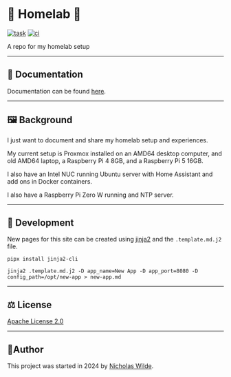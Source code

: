 # :house_with_garden: Homelab :test_tube:
[![task](https://img.shields.io/badge/Task-Enabled-brightgreen?style=for-the-badge&logo=task&logoColor=white)](https://taskfile.dev/#/)
[![ci](https://img.shields.io/github/actions/workflow/status/nicholaswilde/homelab/ci.yaml?label=ci&style=for-the-badge&branch=main)](https://github.com/nicholaswilde/homelab/actions/workflows/ci.yaml)

A repo for my homelab setup

---

## :book: Documentation

Documentation can be found [here][1].

---

## :framed_picture: Background

I just want to document and share my homelab setup and experiences.

My current setup is Proxmox installed on an AMD64 desktop computer, and old AMD64 laptop, a Raspberry Pi 4 8GB, and a Raspberry Pi 5 16GB.

I also have an Intel NUC running Ubuntu server with Home Assistant and add ons in Docker containers.

I also have a Raspberry Pi Zero W running and NTP server.

---

## :construction: Development

New pages for this site can be created using [jinja2][3] and the `.template.md.j2` file.

```shell title="Install"
pipx install jinja2-cli
```

```shell title="Create new page"
jinja2 .template.md.j2 -D app_name=New App -D app_port=8080 -D config_path=/opt/new-app > new-app.md
```

---

## :balance_scale: License

​[​Apache License 2.0](../LICENSE)

---

## :pencil:​ Author

​This project was started in 2024 by [​Nicholas Wilde​][2].

[1]: <https://nicholaswilde.io/homelab/>
[2]: <https://github.com/nicholaswilde/>
[3]: <https://pypi.org/project/Jinja2/>
